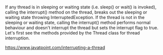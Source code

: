 If any thread is in sleeping or waiting state (i.e. sleep() or wait() is invoked), 
calling the interrupt() method on the thread, breaks out the sleeping or waiting state throwing InterruptedException. 
If the thread is not in the sleeping or waiting state, 
calling the interrupt() method performs normal behaviour and doesn't interrupt the thread but sets the interrupt flag to true. 
Let's first see the methods provided by the Thread class for thread interruption.



https://www.javatpoint.com/interrupting-a-thread